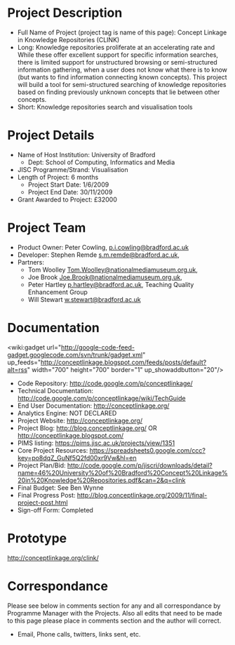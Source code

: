 # Project Description #
  * Full Name of Project (project tag is name of this page): Concept Linkage in Knowledge Repositories (CLINK)
  * Long: Knowledge repositories proliferate at an accelerating rate and While these offer excellent support for specific information searches, there is limited support for unstructured browsing or semi-structured information gathering, when a user does not know what there is to know (but wants to find information connecting known concepts). This project will build a tool for semi-structured searching of knowledge repositories based on finding previously unknown concepts that lie between other concepts.
  * Short: Knowledge repositories search and visualisation tools

# Project Details #
  * Name of Host Institution: University of Bradford
    * Dept: School of Computing, Informatics and Media
  * JISC Programme/Strand: Visualisation
  * Length of Project: 6 months
    * Project Start Date: 1/6/2009
    * Project End Date: 30/11/2009
  * Grant Awarded to Project: £32000

# Project Team #
  * Product Owner: Peter Cowling, p.i.cowling@bradford.ac.uk
  * Developer: Stephen Remde <s.m.remde@bradford.ac.uk>,
  * Partners:
    * Tom Woolley <Tom.Woolley@nationalmediamuseum.org.uk>,
    * Joe Brook <Joe.Brook@nationalmediamuseum.org.uk>,
    * Peter Hartley <p.hartley@bradford.ac.uk>, Teaching Quality Enhancement Group
    * Will Stewart <w.stewart@bradford.ac.uk>

# Documentation #
<wiki:gadget url="http://google-code-feed-gadget.googlecode.com/svn/trunk/gadget.xml" up\_feeds="http://conceptlinkage.blogspot.com/feeds/posts/default?alt=rss" width="700" height="700" border="1" up\_showaddbutton="20"/>

  * Code Repository: http://code.google.com/p/conceptlinkage/
  * Technical Documentation: http://code.google.com/p/conceptlinkage/wiki/TechGuide
  * End User Documentation: http://conceptlinkage.org/
  * Analytics Engine: NOT DECLARED
  * Project Website: http://conceptlinkage.org/
  * Project Blog: http://blog.conceptlinkage.org/ OR http://conceptlinkage.blogspot.com/
  * PIMS listing: https://pims.jisc.ac.uk/projects/view/1351
  * Core Project Resources: https://spreadsheets0.google.com/ccc?key=po8dqZ_GuNf5Q2fd00xr9Vw&hl=en
  * Project Plan/Bid: http://code.google.com/p/jiscri/downloads/detail?name=46%20University%20of%20Bradford%20Concept%20Linkage%20in%20Knowledge%20Repositories.pdf&can=2&q=clink
  * Final Budget: See Ben Wynne
  * Final Progress Post: http://blog.conceptlinkage.org/2009/11/final-project-post.html
  * Sign-off Form: Completed

# Prototype #

http://conceptlinkage.org/clink/

# Correspondance #
Please see below in comments section for any and all correspondance by Programme Manager with the Projects.  Also all edits that need to be made to this page please place in comments section and the author will correct.
  * Email, Phone calls, twitters, links sent, etc.